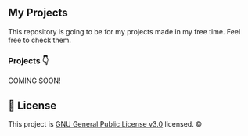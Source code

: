 ## My Projects
This repository is going to be for my projects made in my free time.
Feel free to check them. 

### Projects 👇
COMING SOON!

## 📝 License
This project is [GNU General Public License v3.0](https://github.com/Marti2509/MyProjects/blob/main/LICENSE) licensed. ©
